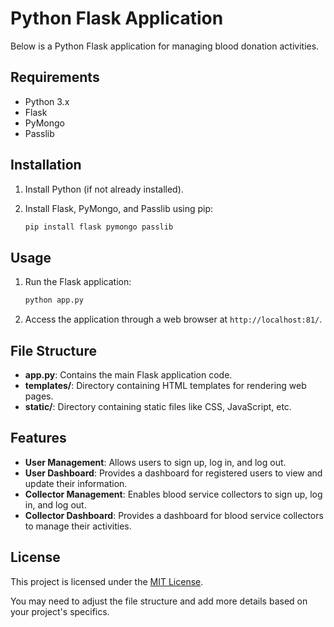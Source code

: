 
# Python Flask Application

Below is a Python Flask application for managing blood donation activities.

## Requirements

- Python 3.x
- Flask
- PyMongo
- Passlib

## Installation

1. Install Python (if not already installed).
2. Install Flask, PyMongo, and Passlib using pip:

   ```bash
   pip install flask pymongo passlib
   ```

## Usage

1. Run the Flask application:

   ```bash
   python app.py
   ```

2. Access the application through a web browser at `http://localhost:81/`.

## File Structure

- **app.py**: Contains the main Flask application code.
- **templates/**: Directory containing HTML templates for rendering web pages.
- **static/**: Directory containing static files like CSS, JavaScript, etc.

## Features

- **User Management**: Allows users to sign up, log in, and log out.
- **User Dashboard**: Provides a dashboard for registered users to view and update their information.
- **Collector Management**: Enables blood service collectors to sign up, log in, and log out.
- **Collector Dashboard**: Provides a dashboard for blood service collectors to manage their activities.

## License

This project is licensed under the [MIT License](LICENSE).

You may need to adjust the file structure and add more details based on your project's specifics.
